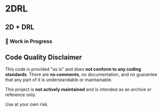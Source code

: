 # 2DRL

## 2D + DRL
### 🚧 Work in Progress

## Code Quality Disclaimer

This code is provided "as is" and does **not conform to any coding standards**. There are **no comments**, no documentation, and no guarantee that any part of it is understandable or maintainable.

This project is **not actively maintained** and is intended as an archive or reference only.

Use at your own risk.
